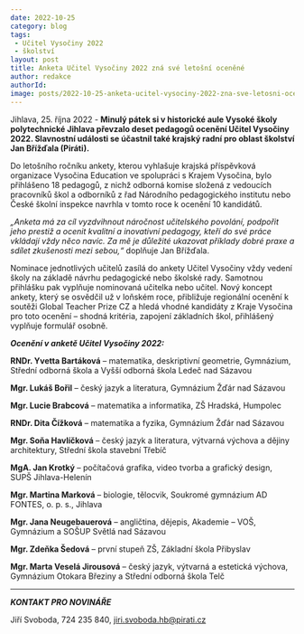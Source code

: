 ```yaml
---
date: 2022-10-25
category: blog
tags:
 - Učitel Vysočiny 2022
 - školství
layout: post
title: Anketa Učitel Vysočiny 2022 zná své letošní oceněné 
author: redakce
authorId:
image: posts/2022-10-25-anketa-ucitel-vysociny-2022-zna-sve-letosni-ocenene.jpg
---
```


Jihlava, 25. října 2022 - **Minulý pátek si v historické aule Vysoké školy polytechnické Jihlava převzalo deset pedagogů ocenění Učitel Vysočiny 2022. Slavnostní události se účastnil také krajský radní pro oblast školství Jan Břížďala (Piráti).**

Do letošního ročníku ankety, kterou vyhlašuje krajská příspěvková organizace Vysočina Education ve spolupráci s Krajem Vysočina, bylo přihlášeno 18 pedagogů, z nichž odborná komise složená z vedoucích pracovníků škol a odborníků z řad Národního pedagogického institutu nebo České školní inspekce navrhla v tomto roce k ocenění 10 kandidátů. 

*„Anketa má za cíl vyzdvihnout náročnost učitelského povolání, podpořit jeho prestiž a ocenit kvalitní a inovativní pedagogy, kteří do své práce vkládají vždy něco navíc. Za mě je důležité ukazovat příklady dobré praxe a sdílet zkušenosti mezi sebou,“* doplňuje Jan Břížďala.

Nominace jednotlivých učitelů zasílá do ankety Učitel Vysočiny vždy vedení školy na základě návrhu pedagogické nebo školské rady. Samotnou přihlášku pak vyplňuje nominovaná učitelka nebo učitel. Nový koncept ankety, který se osvědčil už v loňském roce, přibližuje regionální ocenění k soutěži Global Teacher Prize CZ a hledá vhodné kandidáty z Kraje Vysočina pro toto ocenění – shodná kritéria, zapojení základních škol, přihlášený vyplňuje formulář osobně.

***Ocenění v anketě Učitel Vysočiny 2022:***

**RNDr. Yvetta Bartáková** – matematika, deskriptivní geometrie,
Gymnázium, Střední odborná škola a Vyšší odborná škola Ledeč nad Sázavou


**Mgr. Lukáš Bořil** – český jazyk a literatura,
Gymnázium Žďár nad Sázavou


**Mgr. Lucie Brabcová** – matematika a informatika,
ZŠ Hradská, Humpolec


**RNDr. Dita Čížková** – matematika a fyzika,
Gymnázium Žďár nad Sázavou


**Mgr. Soňa Havlíčková** – český jazyk a literatura, výtvarná výchova a dějiny architektury,
Střední škola stavební Třebíč


**MgA. Jan Krotký** – počítačová grafika, video tvorba a grafický design,
SUPŠ Jihlava-Helenín


**Mgr. Martina Marková** – biologie, tělocvik,
Soukromé gymnázium AD FONTES, o. p. s., Jihlava


**Mgr. Jana Neugebauerová** – angličtina, dějepis,
Akademie – VOŠ, Gymnázium a SOŠUP Světlá nad Sázavou


**Mgr. Zdeňka Šedová** – první stupeň ZŠ,
Základní škola Přibyslav


**Mgr. Marta Veselá Jirousová** – český jazyk, výtvarná a estetická výchova,
Gymnázium Otokara Březiny a Střední odborná škola Telč

---

***KONTAKT PRO NOVINÁŘE*** 

Jiří Svoboda, 724 235 840, <jiri.svoboda.hb@pirati.cz>
